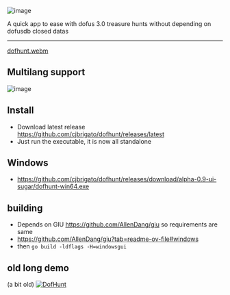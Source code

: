 ![image](https://github.com/cjbrigato/dofhunt/blob/main/winres/logo.png?raw=true)

A quick app to ease with dofus 3.0 treasure hunts without 
depending on dofusdb closed datas

-----

[dofhunt.webm](https://github.com/user-attachments/assets/0b323ced-9469-4675-82e9-8432f80b1db7)

## Multilang support
![image](https://github.com/user-attachments/assets/7743de2e-9be4-44c1-bff5-995b349d25b6)

## Install
* Download latest release https://github.com/cjbrigato/dofhunt/releases/latest
* Just run the executable, it is now all standalone

## Windows
* https://github.com/cjbrigato/dofhunt/releases/download/alpha-0.9-ui-sugar/dofhunt-win64.exe

## building
* Depends on GIU https://github.com/AllenDang/giu so requirements are same
* https://github.com/AllenDang/giu?tab=readme-ov-file#windows
* then `go build -ldflags -H=windowsgui`

## old long demo
(a bit old)
[![DofHunt](https://img.youtube.com/vi/Pcuv9M-DRMM/0.jpg)](https://www.youtube.com/watch?v=Pcuv9M-DRMM)

